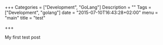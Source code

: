 +++
Categories = ["Development", "GoLang"]
Description = ""
Tags = ["Development", "golang"]
date = "2015-07-10T16:43:28+02:00"
menu = "main"
title = "test"

+++

My first test post
